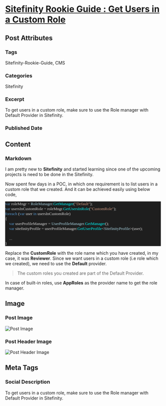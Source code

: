 # [Sitefinity Rookie Guide : Get Users in a Custom Role](https://www.abhith.net/post/sitefinity-rookie-guide-get-users-in-a-custom-role/)
## Post Attributes
### Tags
Sitefinity-Rookie-Guide, CMS 
### Categories
Sitefinity
### Excerpt
To get users in a custom role, make sure to use the Role manager with Default Provider in Sitefinity.
### Published Date

## Content
### Markdown
I am pretty new to **Sitefinity** and started learning since one of the upcoming projects is need to be done in the Sitefinity.

Now spent few days in a POC, in which one requirement is to list users in a custom role that we created. And it can be achieved easily using below code,

<pre style="font-family:Consolas;font-size:13;color:gainsboro;background:#1e1e1e;"><span style="color:#569cd6;">var</span>&nbsp;roleMngr&nbsp;<span style="color:#b4b4b4;">=</span>&nbsp;<span style="color:lightblue;">RoleManager</span><span style="color:#b4b4b4;">.</span><span style="color:cyan;">GetManager</span>(<span style="color:#d69d85;">&quot;Default&quot;</span>);
<span style="color:#569cd6;">var</span>&nbsp;usersInCustomRole&nbsp;<span style="color:#b4b4b4;">=</span>&nbsp;roleMngr<span style="color:#b4b4b4;">.</span><span style="color:cyan;">GetUsersInRole</span>(<span style="color:#d69d85;">&quot;CustomRole&quot;</span>);
<span style="color:#569cd6;">foreach</span>&nbsp;(<span style="color:#569cd6;">var</span>&nbsp;user&nbsp;<span style="color:#569cd6;">in</span>&nbsp;usersInCustomRole)
{
&nbsp;&nbsp;&nbsp;&nbsp;<span style="color:#569cd6;">var</span>&nbsp;userProfileManager&nbsp;<span style="color:#b4b4b4;">=</span>&nbsp;<span style="color:lightblue;">UserProfileManager</span><span style="color:#b4b4b4;">.</span><span style="color:cyan;">GetManager</span>();
&nbsp;&nbsp;&nbsp;&nbsp;<span style="color:#569cd6;">var</span>&nbsp;sitefinityProfile&nbsp;<span style="color:#b4b4b4;">=</span>&nbsp;userProfileManager<span style="color:#b4b4b4;">.</span><span style="color:cyan;">GetUserProfile</span>&lt;<span style="color:lightblue;">SitefinityProfile</span>&gt;(user);
 
&nbsp;&nbsp;&nbsp;&nbsp;<span style="color:#b4b4b4;">...</span>
}</pre>

Replace the **CustomRole** with the role name which you have created, in my case, it was **Reviewer**. Since we want users in a custom role (i.e role which we created), we need to use the **Default** provider.

> The custom roles you created are part of the Default Provider.

In case of built-in roles, use **AppRoles** as the provider name to get the role manager.
## Image
### Post Image
![Post Image]() 
### Post Header Image
![Post Header Image]()

## Meta Tags
### Social Description
To get users in a custom role, make sure to use the Role manager with Default Provider in Sitefinity.
